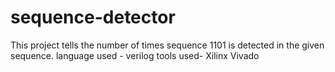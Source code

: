 # sequence-detector
This project tells the number of times sequence 1101 is detected in the given sequence.
language used - verilog
tools used- Xilinx Vivado
